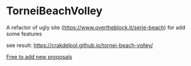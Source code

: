 

# TorneiBeachVolley

A refactor of ugly site (https://www.overtheblock.it/serie-beach) for add some features

see result: https://crakdelpol.github.io/tornei-beach-volley/

[Free to add new proposals](https://github.com/crakdelpol/tornei-beach-volley/issues/new?assignees=&labels=&template=feature_request.md&title=)
